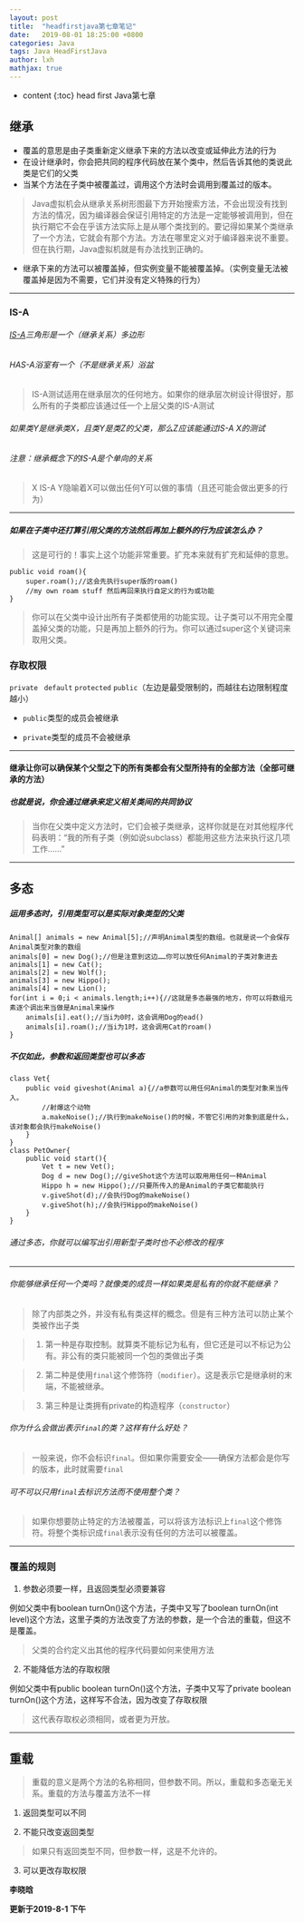 ```yaml
---
layout: post
title:  "headfirstjava第七章笔记"
date:   2019-08-01 18:25:00 +0800
categories: Java
tags: Java HeadFirstJava
author: lxh
mathjax: true
---
```


* content
{:toc}
head first Java第七章



## 继承

- 覆盖的意思是由子类重新定义继承下来的方法以改变或延伸此方法的行为
- 在设计继承时，你会把共同的程序代码放在某个类中，然后告诉其他的类说此类是它们的父类
- 当某个方法在子类中被覆盖过，调用这个方法时会调用到覆盖过的版本。

> Java虚拟机会从继承关系树形图最下方开始搜索方法，不会出现没有找到方法的情况，因为编译器会保证引用特定的方法是一定能够被调用到，但在执行期它不会在乎该方法实际上是从哪个类找到的。要记得如果某个类继承了一个方法，它就会有那个方法。方法在哪里定义对于编译器来说不重要。但在执行期，Java虚拟机就是有办法找到正确的。

- 继承下来的方法可以被覆盖掉，但实例变量不能被覆盖掉。（实例变量无法被覆盖掉是因为不需要，它们并没有定义特殊的行为）

---

### IS-A

###### [IS-A](https://baike.baidu.com/item/Is-a/15813994?fr=aladdin)三角形是一个（继承关系）多边形

###### HAS-A浴室有一个（不是继承关系）浴盆

> IS-A测试适用在继承层次的任何地方。如果你的继承层次树设计得很好，那么所有的子类都应该通过任一个上层父类的IS-A测试

###### 如果类Y是继承类X，且类Y是类Z的父类，那么Z应该能通过IS-A X的测试

###### 注意：继承概念下的IS-A是个单向的关系

> X IS-A Y隐喻着X可以做出任何Y可以做的事情（且还可能会做出更多的行为）

---

##### 如果在子类中还打算引用父类的方法然后再加上额外的行为应该怎么办？

> 这是可行的！事实上这个功能非常重要。扩充本来就有扩充和延伸的意思。

```
public void roam(){
    super.roam();//这会先执行super版的roam()
    //my own roam stuff 然后再回来执行自定义的行为或功能
}
```

> 你可以在父类中设计出所有子类都使用的功能实现。让子类可以不用完全覆盖掉父类的功能，只是再加上额外的行为。你可以通过super这个关键词来取用父类。

### 存取权限

`private` ` default` `protected` `public`（左边是最受限制的，而越往右边限制程度越小）

- `public`类型的成员会被继承

- `private`类型的成员不会被继承

---

#### 继承让你可以确保某个父型之下的所有类都会有父型所持有的全部方法（全部可继承的方法）

##### 也就是说，你会通过继承来定义相关类间的共同协议

> 当你在父类中定义方法时，它们会被子类继承，这样你就是在对其他程序代码表明：“我的所有子类（例如说subclass）都能用这些方法来执行这几项工作……”

---

## 多态

##### 运用多态时，引用类型可以是实际对象类型的父类

```
Animal[] animals = new Animal[5];//声明Animal类型的数组。也就是说一个会保存Animal类型对象的数组
animals[0] = new Dog();//但是注意到这边……你可以放任何Animal的子类对象进去
animals[1] = new Cat();
animals[2] = new Wolf();
animals[3] = new Hippo();
animals[4] = new Lion();
for(int i = 0;i < animals.length;i++){//这就是多态最强的地方，你可以将数组元素逐个调出来当做是Animal来操作
    animals[i].eat();//当i为0时，这会调用Dog的ead()
    animals[i].roam();//当i为1时，这会调用Cat的roam()
}
```

##### 不仅如此，参数和返回类型也可以多态

```
class Vet{
    public void giveshot(Animal a){//a参数可以用任何Animal的类型对象来当传入。
        //射爆这个动物
        a.makeNoise();//执行到makeNoise()的时候，不管它引用的对象到底是什么，该对象都会执行makeNoise()
    }
}
class PetOwner{
    public void start(){
        Vet t = new Vet();
        Dog d = new Dog();//giveShot这个方法可以取用用任何一种Animal
        Hippo h = new Hippo();//只要所传入的是Animal的子类它都能执行
        v.giveShot(d);//会执行Dog的makeNoise()
        v.giveShot(h);//会执行Hippo的makeNoise()
    }
}
```

###### 通过多态，你就可以编写出引用新型子类时也不必修改的程序

---
###### 你能够继承任何一个类吗？就像类的成员一样如果类是私有的你就不能继承？

> 除了内部类之外，并没有私有类这样的概念。但是有三种方法可以防止某个类被作出子类

> 1. 第一种是存取控制。就算类不能标记为私有，但它还是可以不标记为公有。非公有的类只能被同一个包的类做出子类

> 2. 第二种是使用`final`这个修饰符（`modifier`）。这是表示它是继承树的末端，不能被继承。

> 3. 第三种是让类拥有private的构造程序（`constructor`）

###### 你为什么会做出表示`final`的类？这样有什么好处？

> 一般来说，你不会标识`final`。但如果你需要安全——确保方法都会是你写的版本，此时就需要`final`

###### 可不可以只用`final`去标识方法而不使用整个类？

> 如果你想要防止特定的方法被覆盖，可以将该方法标识上`final`这个修饰符。将整个类标识成`final`表示没有任何的方法可以被覆盖。

---

### 覆盖的规则

1. 参数必须要一样，且返回类型必须要兼容

例如父类中有boolean turnOn()这个方法，子类中又写了boolean turnOn(int level)这个方法，这里子类的方法改变了方法的参数，是一个合法的重载，但这不是覆盖。

> 父类的合约定义出其他的程序代码要如何来使用方法

2. 不能降低方法的存取权限

例如父类中有public boolean turnOn()这个方法，子类中又写了private boolean turnOn()这个方法，这样写不合法，因为改变了存取权限

> 这代表存取权必须相同，或者更为开放。

---

## 重载

> 重载的意义是两个方法的名称相同，但参数不同。所以，重载和多态毫无关系。重载的方法与覆盖方法不一样

1. 返回类型可以不同

2. 不能只改变返回类型

> 如果只有返回类型不同，但参数一样，这是不允许的。

3. 可以更改存取权限

**李晓晗**

**更新于2019-8-1 下午**

